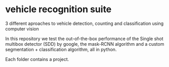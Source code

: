 # vehicle recognition suite
3 different aproaches to vehicle detection, counting and classification using computer vision

In this repository we test the out-of-the-box performance of the Single shot multibox detector (SDD) by google, the mask-RCNN algorithm and a custom segmentation + classification algorithm, all in python.

Each folder contains a project.
